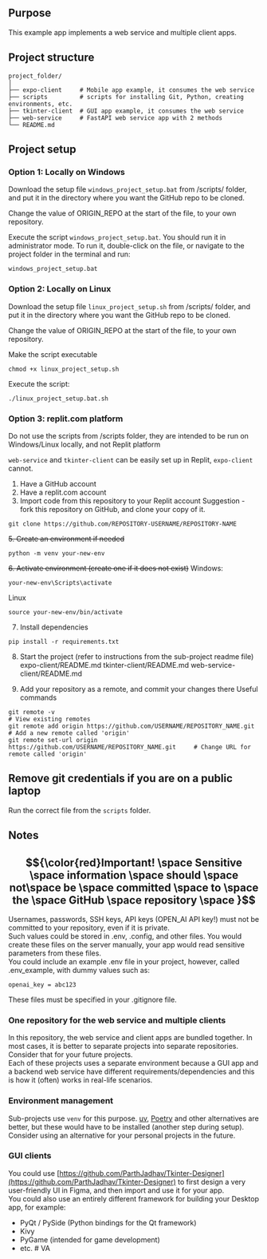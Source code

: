 ## Purpose
This example app implements a web service and multiple client apps.

## Project structure
```
project_folder/
│
├── expo-client		# Mobile app example, it consumes the web service
├── scripts		    # scripts for installing Git, Python, creating environments, etc.
├── tkinter-client	# GUI app example, it consumes the web service
├── web-service		# FastAPI web service app with 2 methods
└── README.md
```

## Project setup
### Option 1: Locally on Windows
Download the setup file `windows_project_setup.bat` from /scripts/ folder, and put it in the directory where you want the GitHub repo to be cloned.  

Change the value of ORIGIN_REPO at the start of the file, to your own repository.  

Execute the script `windows_project_setup.bat`. You should run it in administrator mode.
To run it, double-click on the file, or navigate to the project folder in the terminal and run:
```
windows_project_setup.bat
```

### Option 2: Locally on Linux
Download the setup file  `linux_project_setup.sh` from /scripts/ folder, and put it in the directory where you want the GitHub repo to be cloned.  

Change the value of ORIGIN_REPO at the start of the file, to your own repository.  

Make the script executable
```
chmod +x linux_project_setup.sh
```

Execute the script:
```
./linux_project_setup.bat.sh
```

### Option 3: replit.com platform
Do not use the scripts from /scripts folder, they are intended to be run on Windows/Linux locally, and not Replit platform

`web-service` and `tkinter-client` can be easily set up in Replit, `expo-client` cannot.

1. Have a GitHub account
2. Have a replit.com account
3. Import code from this repository to your Replit account
Suggestion - fork this repository on GitHub, and clone your copy of it.
```
git clone https://github.com/REPOSITORY-USERNAME/REPOSITORY-NAME
```

~~5. Create an environment if needed~~
```
python -m venv your-new-env
```
~~6. Activate environment (create one if it does not exist)~~
Windows:
```
your-new-env\Scripts\activate
```
Linux
```
source your-new-env/bin/activate
```

7. Install dependencies
```
pip install -r requirements.txt
```
8. Start the project (refer to instructions from the sub-project readme file)\
expo-client/README.md
tkinter-client/README.md
web-service-client/README.md

9. Add your repository as a remote, and commit your changes there
Useful commands
```
git remote -v                                                                 # View existing remotes
git remote add origin https://github.com/USERNAME/REPOSITORY_NAME.git         # Add a new remote called 'origin'
git remote set-url origin https://github.com/USERNAME/REPOSITORY_NAME.git     # Change URL for remote called 'origin'
```

## Remove git credentials if you are on a public laptop
Run the correct file from the `scripts` folder.

## Notes

##  $${\color{red}Important! \space Sensitive \space information \space should \space not\space be \space committed \space to \space the \space GitHub \space repository \space }$$  

Usernames, passwords, SSH keys, API keys (OPEN_AI API key!) must not be committed to your repository, even if it is private.  
Such values could be stored in .env, .config, and other files. You would create these files on the server manually, your app would read sensitive parameters from these files.  
You could include an example .env file in your project, however, called .env_example, with dummy values such as:
```
openai_key = abc123
```
These files must be specified in your .gitignore file.

### One repository for the web service and multiple clients
In this repository, the web service and client apps are bundled together. In most cases, it is better to separate projects into separate repositories. Consider that for your future projects.  
Each of these projects uses a separate environment because a GUI app and a backend web service have different requirements/dependencies and this is how it (often) works in real-life scenarios.  

### Environment management
Sub-projects use `venv` for this purpose. [uv](https://github.com/astral-sh/uv), [Poetry](https://python-poetry.org/) and other alternatives are better, but these would have to be installed (another step during setup). Consider using an alternative for your personal projects in the future.

### GUI clients
You could use [https://github.com/ParthJadhav/Tkinter-Designer](https://github.com/ParthJadhav/Tkinter-Designer) to first design a very user-friendly UI in Figma, and then import and use it for your app.  
You could also use an entirely different framework for building your Desktop app, for example:
* PyQt / PySide (Python bindings for the Qt framework)
* Kivy
* PyGame (intended for game development)
* etc.
#   V A  
 